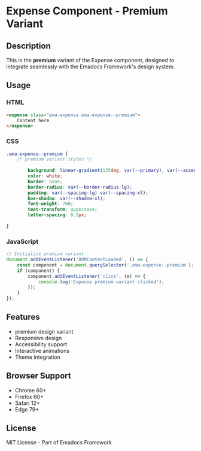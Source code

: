 # Expense Component - Premium Variant

## Description
This is the **premium** variant of the Expense component, designed to integrate seamlessly with the Emadocs Framework's design system.

## Usage

### HTML
```html
<expense class="ema-expense ema-expense--premium">
    Content here
</expense>
```

### CSS
```css
.ema-expense--premium {
    /* premium variant styles */
    
        background: linear-gradient(135deg, var(--primary), var(--accent));
        color: white;
        border: none;
        border-radius: var(--border-radius-lg);
        padding: var(--spacing-lg) var(--spacing-xl);
        box-shadow: var(--shadow-xl);
        font-weight: 700;
        text-transform: uppercase;
        letter-spacing: 0.5px;
    
}
```

### JavaScript
```javascript
// Initialize premium variant
document.addEventListener('DOMContentLoaded', () => {
    const component = document.querySelector('.ema-expense--premium');
    if (component) {
        component.addEventListener('click', (e) => {
            console.log('Expense premium variant clicked');
        });
    }
});
```

## Features
- premium design variant
- Responsive design
- Accessibility support
- Interactive animations
- Theme integration

## Browser Support
- Chrome 60+
- Firefox 60+
- Safari 12+
- Edge 79+

## License
MIT License - Part of Emadocs Framework
